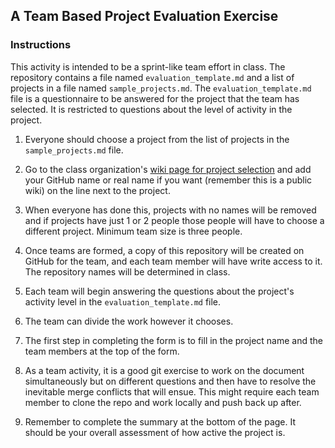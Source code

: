 
## A Team Based Project Evaluation  Exercise

### Instructions

This activity is intended to be a sprint-like team effort in class.
The repository contains a file named ``evaluation_template.md`` and a list of 
projects in a file named `sample_projects.md`.
The ``evaluation_template.md`` file is a questionnaire to be answered for the
project that the team has selected. It is restricted to questions about the
level of activity in the project.

1. Everyone should choose a project from the list of projects in the ``sample_projects.md`` file.

2. Go to the class organization's [wiki page for project selection](https://github.com/hunter-college-ossd-spr19/wiki/wiki/Project-Choices)
and add your GitHub name or real name if you want (remember this is a public wiki)
on the line next to the project.

3. When everyone has done this, projects with no names will be removed and
if projects have just 1 or 2 people those people will have to choose a different
project. Minimum team size is three people.

4. Once teams are formed, a copy of this repository will be created on GitHub
for the team, and each team member will have write access to it. The repository
names will be determined in class. 

5. Each team will begin answering the questions about the 
project's activity level in the ``evaluation_template.md`` file.

6. The team can divide the work however it chooses. 

7. The first step in completing the form is to fill in the project name and the team members at the top
of the form.

8. As a team activity, it is a good git exercise to work on the document simultaneously but on different questions
and then have to resolve the inevitable merge conflicts that will ensue.
This might require each team member to clone the repo and work locally and push
back up after.

9. Remember to complete the summary at the bottom of the page. It should be
your overall assessment of how active the project is.

